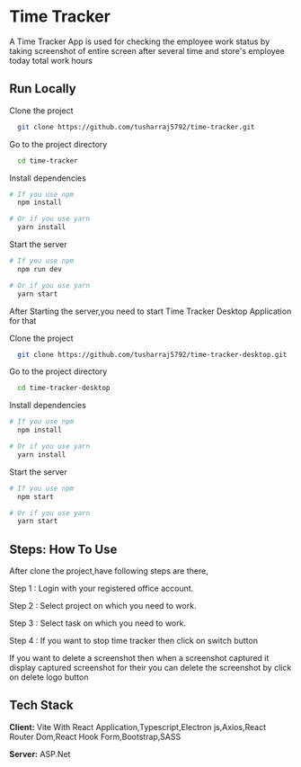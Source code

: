 
# Time Tracker

A Time Tracker App is used for checking the employee work status by taking screenshot of entire screen after several time and store's employee today total work hours    



## Run Locally

Clone the project

```bash
  git clone https://github.com/tusharraj5792/time-tracker.git
```

Go to the project directory

```bash
  cd time-tracker
```

Install dependencies

```bash
# If you use npm
  npm install
```

```bash
# Or if you use yarn
  yarn install
```

Start the server

```bash
# If you use npm
  npm run dev
```

```bash
# Or if you use yarn
  yarn start
```

After Starting the server,you need to start Time Tracker Desktop Application for that

Clone the project

```bash
  git clone https://github.com/tusharraj5792/time-tracker-desktop.git
```

Go to the project directory

```bash
  cd time-tracker-desktop
```

Install dependencies

```bash
# If you use npm
  npm install
```

```bash
# Or if you use yarn
  yarn install
```

Start the server

```bash
# If you use npm
  npm start
```

```bash
# Or if you use yarn
  yarn start
```
## Steps: How To Use
After clone the project,have following steps are there,

Step 1 : Login with your registered office account.

Step 2 : Select project on which you need to work.

Step 3 : Select task on which you need to work.

Step 4 : If you want to stop time tracker then click on switch button

If you want to delete a screenshot then when a screenshot captured it display captured screenshot for their you can delete the screenshot by click on delete logo button
## Tech Stack

**Client:** Vite With React Application,Typescript,Electron js,Axios,React Router Dom,React Hook Form,Bootstrap,SASS

**Server:** ASP.Net

